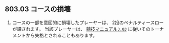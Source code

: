 ## 803.03 コースの損壊

1. コースの一部を意図的に損壊したプレーヤーは、
2投のペナルティースローが課されます。
当該プレーヤーは、
[競技マニュアル`3.03`](http://www.jpdga.jp/dgcm.php)
に従いそのトーナメントから失格とされることもあります。
